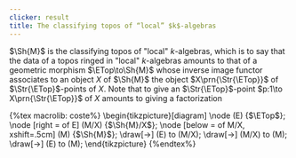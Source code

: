 ```yaml
---
clicker: result
title: The classifying topos of “local” $k$-algebras
---
```


$\Sh{M}$ is the classifying topos of "local" $k$-algebras, which is to say that the data of a topos ringed in "local" $k$-algebras amounts to that of a geometric morphism $\ETop\to\Sh{M}$ whose inverse image functor associates to an object $X$ of $\Sh{M}$ the object $X\prn{\Str{\ETop}}$ of $\Str{\ETop}$-points of $X$. Note that to give an $\Str{\ETop}$-point $p:1\to X\prn{\Str{\ETop}}$ of $X$ amounts to giving a factorization

{%tex macrolib: coste%}
\begin{tikzpicture}[diagram]
\node (E) {$\ETop$};
\node [right = of E] (M/X) {$\Sh{M}/X$};
\node [below = of M/X, xshift=.5cm] (M) {$\Sh{M}$};
\draw[->] (E) to (M/X);
\draw[->] (M/X) to (M);
\draw[->] (E) to (M);
\end{tikzpicture}
{%endtex%}
